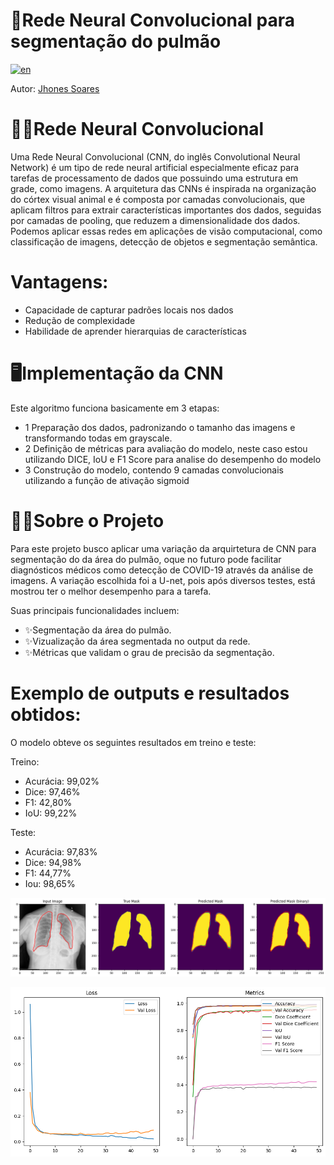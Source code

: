 # 🔎Rede Neural Convolucional para segmentação do pulmão
[![en](https://img.shields.io/badge/lang-en-red.svg)](https://github.com/Jhones257/CNNPULMAO/blob/main/README.md)


Autor: [Jhones Soares](https://github.com/Jhones257)

# 👩‍💻Rede Neural Convolucional
 Uma Rede Neural Convolucional (CNN, do inglês Convolutional Neural Network) é um tipo de rede neural artificial especialmente eficaz para tarefas de processamento de dados que possuindo uma estrutura em grade, como imagens. A arquitetura das CNNs é inspirada na organização do córtex visual animal e é composta por camadas convolucionais, que aplicam filtros para extrair características importantes dos dados, seguidas por camadas de pooling, que reduzem a dimensionalidade dos dados. Podemos aplicar essas redes em aplicações de visão computacional, como classificação de imagens, detecção de objetos e segmentação semântica.

# Vantagens:
 - Capacidade de capturar padrões locais nos dados
 - Redução de complexidade
 - Habilidade de aprender hierarquias de características

# 🖥Implementação da CNN

Este algoritmo funciona basicamente em 3 etapas:
  - 1 Preparação dos dados, padronizando o tamanho das imagens e transformando todas em grayscale.
  - 2 Definição de métricas para avaliação do modelo, neste caso estou utilizando DICE, IoU e F1 Score para analise do desempenho do modelo
  - 3 Construção do modelo, contendo 9 camadas convolucionais utilizando a função de ativação sigmoid

# 👩‍💻Sobre o Projeto
Para este projeto busco aplicar uma variação da arquirtetura de CNN para segmentação do da área do pulmão, oque no futuro pode facilitar diagnósticos médicos como detecção de COVID-19 através da análise de imagens. A variação escolhida foi a U-net, pois após diversos testes, está mostrou ter o melhor desempenho para a tarefa.

Suas principais funcionalidades incluem:
  - ✨Segmentação da área do pulmão. 
  - ✨Vizualização da área segmentada no output da rede.
  - ✨Métricas que validam o grau de precisão da segmentação.

# Exemplo de outputs e resultados obtidos:

O modelo obteve os seguintes resultados em treino e teste:

Treino:
  - Acurácia: 99,02%
  - Dice: 97,46%
  - F1: 42,80%
  - IoU: 99,22%

Teste:
  - Acurácia: 97,83%
  - Dice: 94,98%
  - F1: 44,77%
  - Iou: 98,65%

![output da rede neural](https://github.com/Jhones257/CNNPULMAO/blob/main/OutputRede.png)

![Gráficos dos resultados](https://github.com/Jhones257/CNNPULMAO/blob/main/graficos_rede.png)

